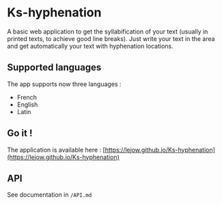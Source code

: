 # Ks-hyphenation

A basic web application to get the syllabification of your text (usually in printed texts, to achieve good line breaks).
Just write your text in the area and get automatically your text with hyphenation locations.

## Supported languages

The app supports now three languages :

-   French
-   English
-   Latin

## Go it&nbsp;!

The application is available here : [https://lejow.github.io/Ks-hyphenation](https://lejow.github.io/Ks-hyphenation)

## API

See documentation in `/API.md`
